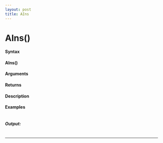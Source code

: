 ```yaml
---
layout: post
title: AIns
---
```


# AIns()


#### Syntax

#### AIns()

#### Arguments

#### Returns

#### Description

#### Examples

```

```

##### Output:

```

```

---
